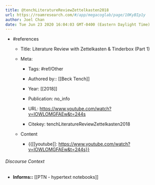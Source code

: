 ```yaml
---
title: @tenchLiteratureReviewZettelkasten2018
url: https://roamresearch.com/#/app/megacoglab/page/10KyBIp1y
author: Joel Chan
date: Tue Jun 23 2020 16:04:03 GMT-0400 (Eastern Daylight Time)
---
```


- #references

    - Title: Literature Review with Zettelkasten \& Tinderbox (Part 1)

    - Meta:

        - Tags: #ref/Other

        - Authored by::  [[Beck Tench]]

        - Year: [[2018]]

        - Publication: no_info

        - URL: https://www.youtube.com/watch?v=IOWLOMGFAEw&t=244s

        - Citekey: tenchLiteratureReviewZettelkasten2018

    - Content

        - {{[[youtube]]: https://www.youtube.com/watch?v=IOWLOMGFAEw&t=244s}}

###### Discourse Context

- **Informs::** [[PTN - hypertext notebooks]]
